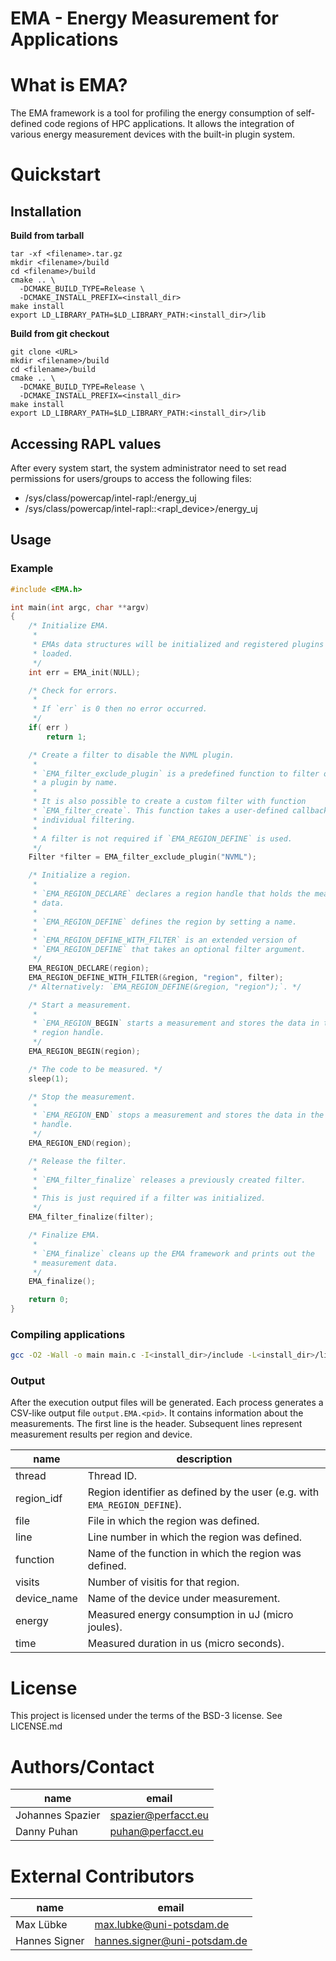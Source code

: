 # **EMA - Energy Measurement for Applications**

# What is EMA?

The EMA framework is a tool for profiling the energy consumption of
self-defined code regions of HPC applications. It allows the integration of
various energy measurement devices with the built-in plugin system.

# Quickstart

## Installation

**Build from tarball**
```
tar -xf <filename>.tar.gz
mkdir <filename>/build
cd <filename>/build
cmake .. \
  -DCMAKE_BUILD_TYPE=Release \
  -DCMAKE_INSTALL_PREFIX=<install_dir>
make install
export LD_LIBRARY_PATH=$LD_LIBRARY_PATH:<install_dir>/lib
```

**Build from git checkout**
```
git clone <URL>
mkdir <filename>/build
cd <filename>/build
cmake .. \
  -DCMAKE_BUILD_TYPE=Release \
  -DCMAKE_INSTALL_PREFIX=<install_dir>
make install
export LD_LIBRARY_PATH=$LD_LIBRARY_PATH:<install_dir>/lib
```

## Accessing RAPL values

After every system start, the system administrator need to set read permissions
for users/groups to access the following files:
  - /sys/class/powercap/intel-rapl:<socket>/energy_uj
  - /sys/class/powercap/intel-rapl:<socket>:<rapl_device>/energy_uj

## Usage

### Example

```C
#include <EMA.h>

int main(int argc, char **argv)
{
    /* Initialize EMA.
     *
     * EMAs data structures will be initialized and registered plugins will be
     * loaded.
     */
    int err = EMA_init(NULL);

    /* Check for errors.
     *
     * If `err` is 0 then no error occurred.
     */
    if( err )
        return 1;

    /* Create a filter to disable the NVML plugin.
     *
     * `EMA_filter_exclude_plugin` is a predefined function to filter out
     * a plugin by name.
     *
     * It is also possible to create a custom filter with function
     * `EMA_filter_create`. This function takes a user-defined callback for
     * individual filtering.
     *
     * A filter is not required if `EMA_REGION_DEFINE` is used.
     */
    Filter *filter = EMA_filter_exclude_plugin("NVML");

    /* Initialize a region.
     *
     * `EMA_REGION_DECLARE` declares a region handle that holds the measurement
     * data.
     *
     * `EMA_REGION_DEFINE` defines the region by setting a name.
     *
     * `EMA_REGION_DEFINE_WITH_FILTER` is an extended version of
     * `EMA_REGION_DEFINE` that takes an optional filter argument.
     */
    EMA_REGION_DECLARE(region);
    EMA_REGION_DEFINE_WITH_FILTER(&region, "region", filter);
    /* Alternatively: `EMA_REGION_DEFINE(&region, "region");`. */

    /* Start a measurement.
     *
     * `EMA_REGION_BEGIN` starts a measurement and stores the data in the
     * region handle.
     */
    EMA_REGION_BEGIN(region);

    /* The code to be measured. */
    sleep(1);

    /* Stop the measurement.
     *
     * `EMA_REGION_END` stops a measurement and stores the data in the region
     * handle.
     */
    EMA_REGION_END(region);

    /* Release the filter.
     *
     * `EMA_filter_finalize` releases a previously created filter.
     *
     * This is just required if a filter was initialized.
     */
    EMA_filter_finalize(filter);

    /* Finalize EMA.
     *
     * `EMA_finalize` cleans up the EMA framework and prints out the
     * measurement data.
     */
    EMA_finalize();

    return 0;
}
```

### Compiling applications

```bash
gcc -O2 -Wall -o main main.c -I<install_dir>/include -L<install_dir>/lib -lEMA
```

### Output

After the execution output files will be generated. Each process generates a
CSV-like output file `output.EMA.<pid>`. It contains information about the
measurements. The first line is the header. Subsequent lines represent
measurement results per region and device.

| name | description |
| ---- | ----------- |
| thread | Thread ID. |
| region_idf | Region identifier as defined by the user (e.g. with `EMA_REGION_DEFINE`). |
| file | File in which the region was defined. |
| line | Line number in which the region was defined. |
| function | Name of the function in which the region was defined. |
| visits | Number of visitis for that region. |
| device_name | Name of the device under measurement. |
| energy | Measured energy consumption in uJ (micro joules). |
| time | Measured duration in us (micro seconds). |

# License

This project is licensed under the terms of the BSD-3 license.
See LICENSE.md

# Authors/Contact

| name | email |
| ---- | ----- |
| Johannes Spazier | spazier@perfacct.eu |
| Danny Puhan | puhan@perfacct.eu |

# External Contributors

| name | email |
| ---- | ----- |
| Max Lübke | max.lubke@uni-potsdam.de |
| Hannes Signer | hannes.signer@uni-potsdam.de |
